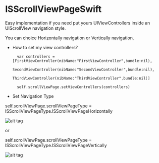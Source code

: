 # ISScrollViewPageSwift

Easy implementation if you need put yours UIViewControllers inside an UIScrollView navigation style.

You can choice Horizontally navigation or Vertically navigation.

- How to set my view controllers?

        var controllers = [FirstViewController(nibName:"FirstViewController",bundle:nil),
                           SecondViewController(nibName:"SecondViewController",bundle:nil),
                           ThirdViewController(nibName:"ThirdViewController",bundle:nil)]
        
        self.scrollViewPage.setViewControllers(controllers)
        

- Set Navigation Type

self.scrollViewPage.scrollViewPageType = ISScrollViewPageType.ISScrollViewPageHorizontally

![alt tag](http://media.giphy.com/media/3xz2BMFd73WBt7YhiM/giphy.gif)

or 

self.scrollViewPage.scrollViewPageType = ISScrollViewPageType.ISScrollViewPageVertically

![alt tag](http://i.giphy.com/lXiRrhjp7gsq9hdBe.gif)
